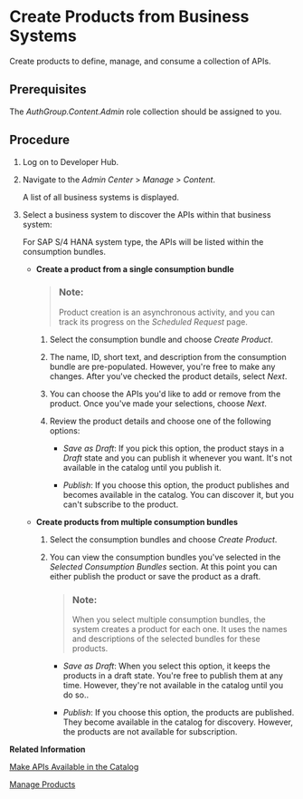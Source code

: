 <!-- loio08aff917402e4abd8dba2d03e369c12e -->

# Create Products from Business Systems

Create products to define, manage, and consume a collection of APIs.



<a name="loio08aff917402e4abd8dba2d03e369c12e__prereq_b2r_4hj_ncc"/>

## Prerequisites

The *AuthGroup.Content.Admin* role collection should be assigned to you.



## Procedure

1.  Log on to Developer Hub.

2.  Navigate to the *Admin Center* \> *Manage* \> *Content*.

    A list of all business systems is displayed.

3.  Select a business system to discover the APIs within that business system:

    For SAP S/4 HANA system type, the APIs will be listed within the consumption bundles.

    -   **Create a product from a single consumption bundle**

        > ### Note:  
        > Product creation is an asynchronous activity, and you can track its progress on the *Scheduled Request* page.

        1.  Select the consumption bundle and choose *Create Product*.

        2.  The name, ID, short text, and description from the consumption bundle are pre-populated. However, you're free to make any changes. After you've checked the product details, select *Next*.
        3.  You can choose the APIs you'd like to add or remove from the product. Once you've made your selections, choose *Next*.
        4.  Review the product details and choose one of the following options:
            -   *Save as Draft*: If you pick this option, the product stays in a *Draft* state and you can publish it whenever you want. It's not available in the catalog until you publish it.

            -   *Publish*: If you choose this option, the product publishes and becomes available in the catalog. You can discover it, but you can't subscribe to the product.


    -   **Create products from multiple consumption bundles**

        1.  Select the consumption bundles and choose *Create Product*.

        2.  You can view the consumption bundles you've selected in the *Selected Consumption Bundles* section. At this point you can either publish the product or save the product as a draft.

            > ### Note:  
            > When you select multiple consumption bundles, the system creates a product for each one. It uses the names and descriptions of the selected bundles for these products.

            -   *Save as Draft*: When you select this option, it keeps the products in a draft state. You're free to publish them at any time. However, they're not available in the catalog until you do so..

            -   *Publish*: If you choose this option, the products are published. They become available in the catalog for discovery. However, the products are not available for subscription.




**Related Information**  


[Make APIs Available in the Catalog](make-apis-available-in-the-catalog-f148690.md "As a content administrator, make your APIs available to developers in your organization by publishing them on Developer Hub.")

[Manage Products](manage-products-4dd3d90.md "As a content administrator, you have the ability to manage a product once it has been created.")

